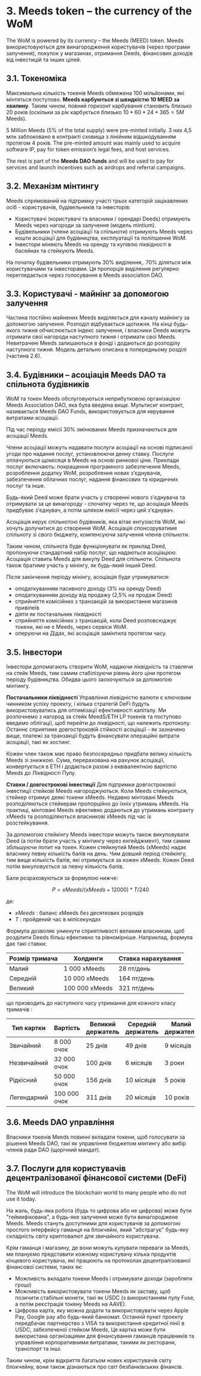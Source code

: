 # 3. Meeds token – the currency of the WoM

The WoM is powered by its currency – the Meeds (MEED) token. Meeds використовуються для винагородження користувачів (через програми залучення), покупок у магазинах, отримання Deeds, фінансових доходів від інвестицій та інших цілей.

## 3.1. Токеноміка

Максимальна кількість токенів Meeds обмежена 100 мільйонами, які мiнтяться поступово. **Мeeds карбуються зі швидкістю 10 MEED за хвилину**. Таким чином, повний горизонт карбування становить близько 20 років (оскільки за рік карбується близько $10*60*24*365 = 5M$ Meeds).

5 Million Meeds (5% of the total supply) were pre-minted initially. З них 4,5 млн заблоковано в контракті сховища з лінійним відшкодуванням протягом 4 років. The pre-minted amount was mainly used to acquire software IP, pay for token emission’s legal fees, and host services.

The rest is part of the __Meeds DAO funds__ and will be used to pay for services and launch incentives such as airdrops and referral campaigns.


## 3.2. Механізм мінтингу

Meeds спрямований на підтримку участі трьох категорій зацікавлених осіб - користувачів, будівельників та інвесторів:

- Користувачі (користувачі та власники / орендарі Deeds) отримують Meeds через нагороди за залучення (модель mintium).
- Будівельники (члени асоціації та спільноти) отримують Meeds через кошти асоціації для будівництва, експлуатації та поліпшення WoM.
- Інвестори міняють Meeds на оренду та купівлю ліквідності в басейнах та стейкують Meeds.

На початку будівельники отримують 30% виділення,. 70% діляться між користувачами та інвесторами. Ця пропорція виділення регулярно переглядається через голосування в Meeds association DAO.

## 3.3. Користувачі - майнінг за допомогою залучення

Частина постійно майнених Meeds виділяється для каналу майнінгу за допомогою залучення. Розподіл відбувається щотижня. На кінці будь-якого тижня обчислюється індекс залучення, і власники Deeds можуть отримати свої нагороди наступного тижня і отримати свої Meeds. Невитрачені Meeds залишаються в фонді і додаються до розподілу наступного тижня. Модель детально описана в попередньому розділі (частина 2.6).

## 3.4. Будівники – асоціація Meeds DAO та спільнота будівників

WoM та токен Meeds обслуговуються неприбутковою організацією Meeds Association DAO, яка була введена вище. Мультисиг контракт, називається Meeds DAO Funds, використовується для керування витратами асоціації.

Під час періоду емісії 30% змінюваних Meeds призначаються для асоціації Meeds.

Члени асоціації можуть надавати послуги асоціації на основі підписаної угоди про надання послуг, установлюючи денну ставку. Послуги оплачуються щомісяця в Meeds на основі ринкової ціни. Приклади послуг включають: покращення програмного забезпечення Meeds, розроблення додатку WoM, розроблення нових з'єднувачів, забезпечення облачних послуг, надання фінансових та юридичних послуг та інше.

Будь-який Deed може брати участь у створенні нового з'єднувача та отримувати за це винагороду - спочатку через те, що асоціація Meeds придбуває з'єднувач, а потім шляхом емісії через цей з'єднувач.

Асоціація керує спільнотою будівників, яка вітає ентузіастів WoM, які хочуть долучитися до створення WoM. Асоціація спонсоруватиме спільноту зі свого бюджету, компенсуючи залучення членів спільноти.

Таким чином, спільнота буде функціонувати як приклад Deed, пропонуючи стандартний набір послуг, що надаються асоціацією. Асоціація ставить Meeds для викупу Deed для спільноти. Спільнота також братиме участь у мінінгу, як будь-який інший Deed.

Після закінчення періоду мінінгу, асоціація буде утримуватися:

- оподаткуванням пасивного доходу (3% на оренду Deed)
- оподаткуванням доходу від продажу (2,5% на продаж Deed)
- сприйняття комісійних з транзакцій за використання магазинів привілеїв
- діяти як постачальник ліквідності
- сприйняття комісійних з транзакцій, коли Deed розповсюджує токени, які не є Meeds, через сервіси WoM.
- оперуючи на Дідах, які асоціація замiнтила протягом часу.


## 3.5. Інвестори

Інвестори допомагають створити WoM, надаючи ліквідність та ставлячи на стейк Meeds, тим самим стабілізуючи рівень його ціни протягом періоду будівництва. Обидва цього заохочуються за допомогою мінтингу.

**Постачальники ліквідності** Управління ліквідністю валюти є ключовим чинником успіху проекту, і кілька стратегій DeFi будуть використовуватись для оптимізації ефективності капіталу. Ми розпочнемо з нагород за стейк MeedS/ETH LP токенів та поступово введемо облігації, щоб перейти до ліквідності, що належить протоколу. Останнє сприятиме довгостроковій стійкості асоціації - як зазначено вище, платежі за транзакції будуть фінансувати операційні витрати асоціації, такі як хостинг.

Кожен член також має право безпосередньо придбати велику кількість Meeds зі знижкою. Сума, перерахована на рахунок асоціації, конвертується в ETH і додається разом з еквівалентною вартістю Meeds до Ліквідності Пулу.

**Ставки / довгострокові інвестиції** Для підтримки довгострокової інвестиції стейкові Meeds нагороджуються. Коли Meeds стейкуються, стейкер отримує деякі токени xMeeds. Недавно мінтовані Meeds розподіляються стейкерам пропорційно до їхніх утримань xMeeds.  На практиці, мінтовані Meeds ефективно додаються до утримань контракту xMeeds та розподіляються власникові xMeeds під час їх розстейкування.

За допомогою стейкінгу Meeds інвестори можуть також викуповувати Deed (а потім брати участь у мінтингу через енгейджмент), тим самим збільшуючи попит на токен. Кожен стейкнутий Meeds (xMeeds) надає власнику певну кількість балів на день. Чим довший період стейкінгу, тим вище кількість балів, які отримується за кожен xMeeds. Кожен Deed потім викуповується за певну кількість балів.

Бали розраховуються за формулою нижче:

 $$ P = xMeeds / (xMeeds + 12000) * T / 240 $$

 де:

- $xMeeds$ : баланс xMeeds без десяткових розрядів
- $T$ : пройдений час в мілісекундах

Формула дозволяє уникнути сприятливості великим власникам, щоб розділити Deeds більш ефективно та рівномірніше. Наприклад, формула дає такі ставки:

| **Розмір тримача** | **Холдинги**   | **Ставка нарахування** |
| ------------------ | -------------- | ---------------------- |
| Малий              | 1 000 xMeeds   | 28 пт/день             |
| Середній           | 10 000 xMeeds  | 164 пт/день            |
| Великий            | 100 000 xMeeds | 321 пт/день            |


що призводить до наступного часу утримання для кожного класу тримачів :

| **Тип картки** | **Вартість** | **Великий держатель** | **Середній держатель** | **Малий держатель** |
| -------------- | ------------ | --------------------- | ---------------------- | ------------------- |
| Звичайний      | 8 000 очок   | 25 днів               | 49 днів                | 9 місяців           |
| Незвичайний    | 32 000 очок  | 100 днів              | 6 місяців              | 3 роки              |
| Рiдкiсний      | 50 000 очок  | 156 днів              | 10 місяців             | 5 років             |
| Легендарний    | 100 000 очок | 311 днів              | 20 місяців             | 10 років            |

## 3.6. Meeds DAO управління

Власники токенів Meeds повинні вкладати токени, щоб голосувати за рішення Meeds DAO, такі як управління бюджетом мінтингу або вибір членів ради DAO (щорічний мандат).

## 3.7. Послуги для користувачів децентралізованої фінансової системи (DeFi)

The WoM will introduce the blockchain world to many people who do not use it today.

На жаль, будь-яка робота (будь то цифрова або не цифрова) може бути "геймифікована", а будь-яке залучення може бути винагороджене Meeds. Meeds стануть доступними для користувачів за допомогою простого інтерфейсу гаманця на блокчейні, який "абстрагує" будь-яку складність світу криптовалют для звичайного користувача.

Крім гаманця і магазину, де вони можуть купувати переваги за Meeds, ми плануємо представити кожному користувачу кілька продуктів кінцевого користувача, які працюють на протоколах децентралізованої фінансової системи, таких як:

- Можливість вкладати токени Meeds і отримувати доходи (заробляти гроші)
- Можливість використовувати токени Meeds як заставу, щоб позичити стабільні монети, такі як USDC (з використанням пулу Fuse, а потім реєстрація токену Meeds на AAVE).
- Цифрова карта, яку можна додати та використовувати через Apple Pay, Google pay або будь-який банкомат. Останній пункт проекту передбачає партнерство з VISA та використання кредитної лінії в USDC, забезпеченої стейком Meeds, Ця картка може бути використана організаціями для фінансування гаманців працівників та управління корпоративними витратами, такими як ресторани, транспорт та інші.

Таким чином, крім відкриття багатьом нових користувачів світу блокчейну, вони також дізнаються про світ безбанківських фінансів.

 
